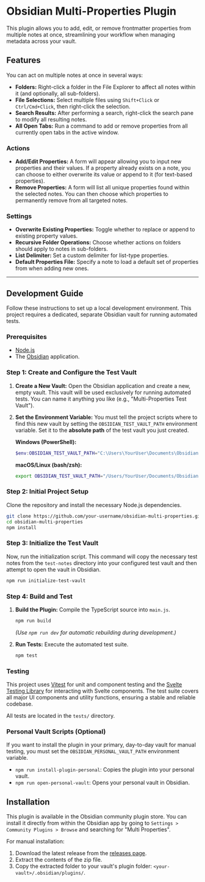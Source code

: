 # Obsidian Multi-Properties Plugin

This plugin allows you to add, edit, or remove frontmatter properties from multiple notes at once, streamlining your workflow when managing metadata across your vault.

## Features

You can act on multiple notes at once in several ways:

-   **Folders:** Right-click a folder in the File Explorer to affect all notes within it (and optionally, all sub-folders).
-   **File Selections:** Select multiple files using `Shift+Click` or `Ctrl/Cmd+Click`, then right-click the selection.
-   **Search Results:** After performing a search, right-click the search pane to modify all resulting notes.
-   **All Open Tabs:** Run a command to add or remove properties from all currently open tabs in the active window.

### Actions

-   **Add/Edit Properties:** A form will appear allowing you to input new properties and their values. If a property already exists on a note, you can choose to either overwrite its value or append to it (for text-based properties).
-   **Remove Properties:** A form will list all unique properties found within the selected notes. You can then choose which properties to permanently remove from all targeted notes.

### Settings

-   **Overwrite Existing Properties:** Toggle whether to replace or append to existing property values.
-   **Recursive Folder Operations:** Choose whether actions on folders should apply to notes in sub-folders.
-   **List Delimiter:** Set a custom delimiter for list-type properties.
-   **Default Properties File:** Specify a note to load a default set of properties from when adding new ones.

---

## Development Guide

Follow these instructions to set up a local development environment. This project requires a dedicated, separate Obsidian vault for running automated tests.

### Prerequisites

-   [Node.js](https://nodejs.org/)
-   The [Obsidian](https://obsidian.md/) application.

### Step 1: Create and Configure the Test Vault

1.  **Create a New Vault:** Open the Obsidian application and create a new, empty vault. This vault will be used exclusively for running automated tests. You can name it anything you like (e.g., "Multi-Properties Test Vault").
2.  **Set the Environment Variable:** You must tell the project scripts where to find this new vault by setting the `OBSIDIAN_TEST_VAULT_PATH` environment variable. Set it to the **absolute path** of the test vault you just created.

    **Windows (PowerShell):**
    ```powershell
    $env:OBSIDIAN_TEST_VAULT_PATH="C:\Users\YourUser\Documents\Obsidian\Multi-Properties-Test-Vault"
    ```

    **macOS/Linux (bash/zsh):**
    ```bash
    export OBSIDIAN_TEST_VAULT_PATH="/Users/YourUser/Documents/Obsidian/Multi-Properties-Test-Vault"
    ```

### Step 2: Initial Project Setup

Clone the repository and install the necessary Node.js dependencies.

```bash
git clone https://github.com/your-username/obsidian-multi-properties.git
cd obsidian-multi-properties
npm install
```

### Step 3: Initialize the Test Vault

Now, run the initialization script. This command will copy the necessary test notes from the `test-notes` directory into your configured test vault and then attempt to open the vault in Obsidian.

```bash
npm run initialize-test-vault
```

### Step 4: Build and Test

1.  **Build the Plugin:** Compile the TypeScript source into `main.js`.
    ```bash
    npm run build
    ```
    *(Use `npm run dev` for automatic rebuilding during development.)*

2.  **Run Tests:** Execute the automated test suite.
    ```bash
    npm test
    ```

### Testing

This project uses [Vitest](https://vitest.dev/) for unit and component testing and the [Svelte Testing Library](https://testing-library.com/docs/svelte-testing-library/intro/) for interacting with Svelte components. The test suite covers all major UI components and utility functions, ensuring a stable and reliable codebase.

All tests are located in the `tests/` directory.

### Personal Vault Scripts (Optional)

If you want to install the plugin in your primary, day-to-day vault for manual testing, you must set the `OBSIDIAN_PERSONAL_VAULT_PATH` environment variable.

-   `npm run install-plugin-personal`: Copies the plugin into your personal vault.
-   `npm run open-personal-vault`: Opens your personal vault in Obsidian.

## Installation

This plugin is available in the Obsidian community plugin store. You can install it directly from within the Obsidian app by going to `Settings > Community Plugins > Browse` and searching for "Multi Properties".

For manual installation:

1.  Download the latest release from the [releases page](https://github.com/fez-github/obsidian-multi-properties/releases).
2.  Extract the contents of the zip file.
3.  Copy the extracted folder to your vault's plugin folder: `<your-vault>/.obsidian/plugins/`.
